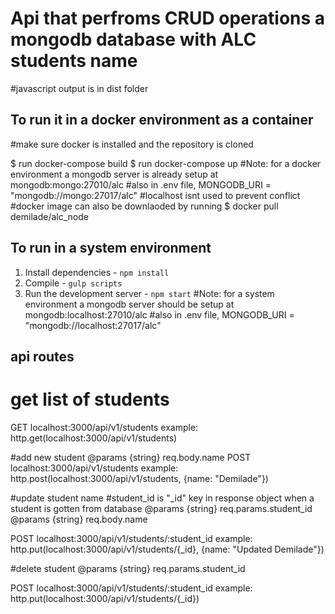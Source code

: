 # Api that perfroms CRUD operations a mongodb database with  ALC students name
#javascript output is in dist folder

## To run it in a docker environment as a container
#make sure docker is installed and the repository is cloned

$ run docker-compose build
$ run docker-compose up
#Note: for a docker environment a mongodb server is already setup at mongodb:mongo:27010/alc
#also in .env file,  MONGODB_URI = "mongodb://mongo:27017/alc"
#localhost isnt used to prevent conflict
#docker image can also be downlaoded by running 
$ docker pull demilade/alc_node



## To run in a system environment

1. Install dependencies - `npm install`
2. Compile - `gulp scripts` 
3. Run the development server - `npm start`
#Note: for a system environment a mongodb server should be setup at mongodb:localhost:27010/alc
#also in .env file,  MONGODB_URI = "mongodb://localhost:27017/alc"



## api routes

# get list of students
GET localhost:3000/api/v1/students
example: http.get(localhost:3000/api/v1/students)

#add new student
@params {string} req.body.name
POST localhost:3000/api/v1/students
example: http.post(localhost:3000/api/v1/students, {name: "Demilade"})

#update student name
#student_id is  "_id" key in response object when a student is gotten from database
@params {string} req.params.student_id
@params {string} req.body.name

POST localhost:3000/api/v1/students/:student_id
example: http.put(localhost:3000/api/v1/students/{_id}, {name: "Updated Demilade"})

#delete student
@params {string} req.params.student_id

POST localhost:3000/api/v1/students/:student_id
example: http.put(localhost:3000/api/v1/students/{_id})


